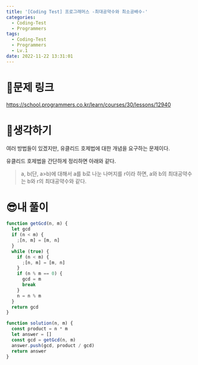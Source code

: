```yaml
---
title: '[Coding Test] 프로그래머스 -최대공약수와 최소공배수-'
categories:
  - Coding-Test
  - Programmers
tags:
  - Coding-Test
  - Programmers
  - Lv.1
date: 2022-11-22 13:31:01
---
```

# 📃문제 링크
https://school.programmers.co.kr/learn/courses/30/lessons/12940

# 🤨생각하기
여러 방법들이 있겠지만, 유클리드 호제법에 대한 개념을 요구하는 문제이다.

유클리드 호제법을 간단하게 정리하면 아래와 같다.
> a, b(단, a>b)에 대해서 a를 b로 나눈 나머지를 r이라 하면, a와 b의 최대공약수는 b와 r의 최대공약수와 같다.

# 😎내 풀이
```js
function getGcd(n, m) {
  let gcd
  if (n < m) {
    ;[n, m] = [m, n]
  }
  while (true) {
    if (n < m) {
      ;[n, m] = [m, n]
    }
    if (n % m == 0) {
      gcd = m
      break
    }
    n = n % m
  }
  return gcd
}

function solution(n, m) {
  const product = n * m
  let answer = []
  const gcd = getGcd(n, m)
  answer.push(gcd, product / gcd)
  return answer
}
```